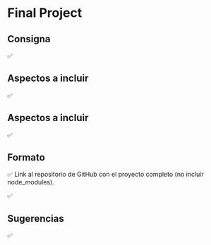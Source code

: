 # Final Project

## Consigna

✅ 

## Aspectos a incluir

✅ 

## Aspectos a incluir

✅ 

## Formato

✅ Link al repositorio de GitHub con el proyecto completo (no incluir node_modules).

✅


## Sugerencias

✅ 